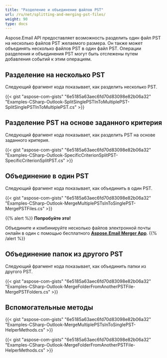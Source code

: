 ```yaml
---
title: "Разделение и объединение файлов PST"
url: /ru/net/splitting-and-merging-pst-files/
weight: 90
type: docs
---
```



Aspose.Email API предоставляет возможность разделить один файл PST на несколько файлов PST желаемого размера. Он также может объединять несколько файлов PST в один файл PST. Операции разделения и объединения PST могут быть отслежены путем добавления событий к этим операциям.

## **Разделение на несколько PST**

Следующий фрагмент кода показывает, как разделить несколько PST.

{{< gist "aspose-com-gists" "6e5185a63aec6fd70d83098e82b06a32" "Examples-CSharp-Outlook-SplitSinglePSTInToMultiplePST-SplitSinglePSTInToMultiplePST.cs" >}}

## **Разделение PST на основе заданного критерия**

Следующий фрагмент кода показывает, как разделить PST на основе заданного критерия.

{{< gist "aspose-com-gists" "6e5185a63aec6fd70d83098e82b06a32" "Examples-CSharp-Outlook-SpecificCriterionSplitPST-SpecificCriterionSplitPST.cs" >}}

## **Объединение в один PST**

Следующий фрагмент кода показывает, как объединить в один PST.

{{< gist "aspose-com-gists" "6e5185a63aec6fd70d83098e82b06a32" "Examples-CSharp-Outlook-MergeMultiplePSTsInToSinglePST-MergePSTFiles.cs" >}}

{{% alert %}}
**Попробуйте это!**

Объедините и комбинируйте несколько файлов электронной почты онлайн в один с помощью бесплатного [**Aspose.Email Merger App**](https://products.aspose.app/email/ru/merger).
{{% /alert %}}

## **Объединение папок из другого PST**

Следующий фрагмент кода показывает, как объединить папки из другого PST.

{{< gist "aspose-com-gists" "6e5185a63aec6fd70d83098e82b06a32" "Examples-CSharp-Outlook-MergeFolderFromAnotherPSTFile-MergePSTFolders.cs" >}}

## **Вспомогательные методы**

{{< gist "aspose-com-gists" "6e5185a63aec6fd70d83098e82b06a32" "Examples-CSharp-Outlook-MergeMultiplePSTsInToSinglePST-HelperMethods.cs" >}}

{{< gist "aspose-com-gists" "6e5185a63aec6fd70d83098e82b06a32" "Examples-CSharp-Outlook-MergeFolderFromAnotherPSTFile-HelperMethods.cs" >}}